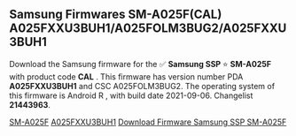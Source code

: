 <h2>Samsung Firmwares SM-A025F(CAL) A025FXXU3BUH1/A025FOLM3BUG2/A025FXXU3BUH1</h2>
Download the Samsung firmware for the ✅ <strong>Samsung SSP </strong> ⭐ <strong>SM-A025F</strong> with product code <strong>CAL</strong> . This firmware has version number PDA <strong>A025FXXU3BUH1</strong> and CSC A025FOLM3BUG2. The operating system of this firmware is Android R , with build date 2021-09-06. Changelist <strong>21443963</strong>.


[SM-A025F](https://samfirm.shop/samsung/model/SM-A025F)
[A025FXXU3BUH1](https://samfirm.shop/samsung/pda/A025FXXU3BUH1)
[Download Firmware Samsung SSP SM-A025F](https://samfirm.shop/samsung/firmware/453469)
